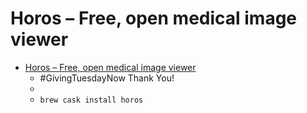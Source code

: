 # Horos – Free, open medical image viewer
- [Horos – Free, open medical image viewer](https://horosproject.org/)
  -  #GivingTuesdayNow Thank You!
  - 
  - `brew cask install horos`
